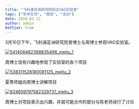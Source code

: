 ```yaml
---
title: "飞利浦亚洲研究院到访VAG实验室"
tags: ["学术交流", "报告", "活动"]
date: 2016-03-12
author: admin
mathjax: true
---
```


3月10日下午，飞利浦亚洲研究院曾博士与周博士参观VAG实验室。

[![541406482388835496_meitu_1](http://www.cad.zju.edu.cn/home/vagblog/wp-content/uploads/2016/03/541406482388835496_meitu_1.jpg)](http://www.cad.zju.edu.cn/home/vagblog/wp-content/uploads/2016/03/541406482388835496_meitu_1.jpg)

周博士饶有兴趣地参观了实验室的各个项目

[![538311528180081125_meitu_2](http://www.cad.zju.edu.cn/home/vagblog/wp-content/uploads/2016/03/538311528180081125_meitu_2.jpg)](http://www.cad.zju.edu.cn/home/vagblog/wp-content/uploads/2016/03/538311528180081125_meitu_2.jpg)

夏菁师姐向周博士讲解项目

[![824659797582329737_meitu_3](http://www.cad.zju.edu.cn/home/vagblog/wp-content/uploads/2016/03/824659797582329737_meitu_3.jpg)](http://www.cad.zju.edu.cn/home/vagblog/wp-content/uploads/2016/03/824659797582329737_meitu_3.jpg)

周博士对项目表示出兴趣，并就可能合作的部分与陈老师进行了讨论